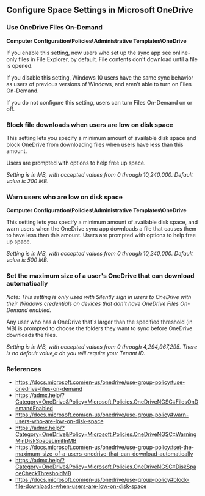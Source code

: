 ## Configure Space Settings in Microsoft OneDrive

### Use OneDrive Files On-Demand

**Computer Configuration\Policies\Administrative Templates\OneDrive**

If you enable this setting, new users who set up the sync app see online-only files in File Explorer, by default. File contents don't download until a file is opened.

If you disable this setting, Windows 10 users have the same sync behavior as users of previous versions of Windows, and aren't able to turn on Files On-Demand.

If you do not configure this setting, users can turn Files On-Demand on or off.

### Block file downloads when users are low on disk space

This setting lets you specify a minimum amount of available disk space and block OneDrive from downloading files when users have less than this amount.

Users are prompted with options to help free up space.

_Setting is in MB, with accepted values from 0 through 10,240,000. Default value is 200 MB._

### Warn users who are low on disk space

**Computer Configuration\Policies\Administrative Templates\OneDrive**

This setting lets you specify a minimum amount of available disk space, and warn users when the OneDrive sync app downloads a file that causes them to have less than this amount. Users are prompted with options to help free up space.

_Setting is in MB, with accepted values from 0 through 10,240,000. Default value is 500 MB._

### Set the maximum size of a user's OneDrive that can download automatically

_Note: This setting is only used with Silently sign in users to OneDrive with their Windows credentials on devices that don't have OneDrive Files On-Demand enabled._

Any user who has a OneDrive that's larger than the specified threshold (in MB) is prompted to choose the folders they want to sync before OneDrive downloads the files.

_Setting is in MB, with accepted values from 0 through 4,294,967,295. There is no default value,a dn you will require your Tenant ID._

### References
- https://docs.microsoft.com/en-us/onedrive/use-group-policy#use-onedrive-files-on-demand
- https://admx.help/?Category=OneDrive&Policy=Microsoft.Policies.OneDriveNGSC::FilesOnDemandEnabled
- https://docs.microsoft.com/en-us/onedrive/use-group-policy#warn-users-who-are-low-on-disk-space
- https://admx.help/?Category=OneDrive&Policy=Microsoft.Policies.OneDriveNGSC::WarningMinDiskSpaceLimitInMB
- https://docs.microsoft.com/en-us/onedrive/use-group-policy#set-the-maximum-size-of-a-users-onedrive-that-can-download-automatically
- https://admx.help/?Category=OneDrive&Policy=Microsoft.Policies.OneDriveNGSC::DiskSpaceCheckThresholdMB
- https://docs.microsoft.com/en-us/onedrive/use-group-policy#block-file-downloads-when-users-are-low-on-disk-space
